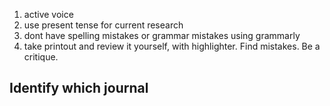 1. active voice
2. use present tense for current research
3. dont have spelling mistakes or grammar mistakes using grammarly
4. take printout and review it yourself, with highlighter. Find mistakes. Be a critique.

## Identify which journal
